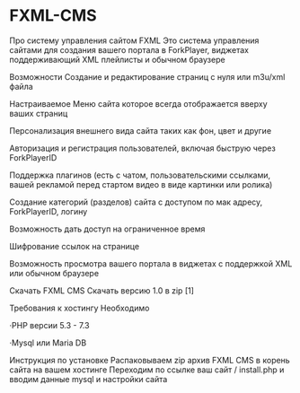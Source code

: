 # FXML-CMS
Про систему управления сайтом FXML
Это система управления сайтами для создания вашего портала в ForkPlayer, виджетах поддерживающий XML плейлисты и обычном браузере

Возможности
Создание и редактирование страниц с нуля или m3u/xml файла

Настраиваемое Меню сайта которое всегда отображается вверху ваших страниц

Персонализация внешнего вида сайта таких как фон, цвет и другие

Авторизация и регистрация пользователей, включая быструю через ForkPlayerID

Поддержка плагинов (есть с чатом, пользовательскими ссылками, вашей рекламой перед стартом видео в виде картинки или ролика)

Создание категорий (разделов) сайта с доступом по мак адресу, ForkPlayerID, логину

Возможность дать доступ на ограниченное время

Шифрование ссылок на странице

Возможность просмотра вашего портала в виджетах с поддержкой XML или обычном браузере

Скачать FXML CMS
Скачать версию 1.0 в zip [1]

Требования к хостингу
Необходимо

·PHP версии 5.3 - 7.3

·Mysql или Maria DB

Инструкция по установке
Распаковываем zip архив FXML CMS в корень сайта на вашем хостинге
Переходим по ссылке ваш сайт / install.php и вводим данные mysql и настройки сайта
